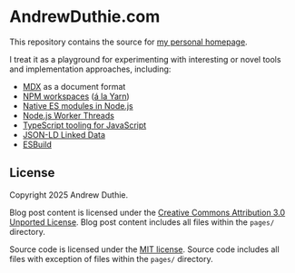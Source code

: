 # AndrewDuthie.com

This repository contains the source for [my personal homepage](https://andrewduthie.com).

I treat it as a playground for experimenting with interesting or novel tools and implementation approaches, including:

- [MDX](https://mdxjs.com/) as a document format
- [NPM workspaces](https://docs.npmjs.com/cli/v7/using-npm/workspaces) ([á la Yarn](https://classic.yarnpkg.com/en/docs/workspaces/))
- [Native ES modules in Node.js](https://nodejs.org/api/esm.html)
- [Node.js Worker Threads](https://nodejs.org/api/worker_threads.html)
- [TypeScript tooling for JavaScript](https://www.typescriptlang.org/docs/handbook/type-checking-javascript-files.html)
- [JSON-LD Linked Data](https://json-ld.org/)
- [ESBuild](https://github.com/evanw/esbuild)

## License

Copyright 2025 Andrew Duthie.

Blog post content is licensed under the [Creative Commons Attribution 3.0 Unported License](http://creativecommons.org/licenses/by/3.0/deed.en_US). Blog post content includes all files within the `pages/` directory.

Source code is licensed under the [MIT license](https://opensource.org/licenses/MIT). Source code includes all files with exception of files within the `pages/` directory.
